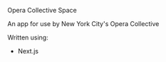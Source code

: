Opera Collective Space

An app for use by New York City's Opera Collective

Written using:
  - Next.js